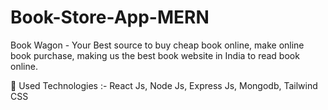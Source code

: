 # Book-Store-App-MERN
Book Wagon - Your Best source to buy cheap book online, make online book purchase, making us the best book website in India to read book online.

🚀 Used Technologies :- React Js, Node Js, Express Js, Mongodb, Tailwind CSS
